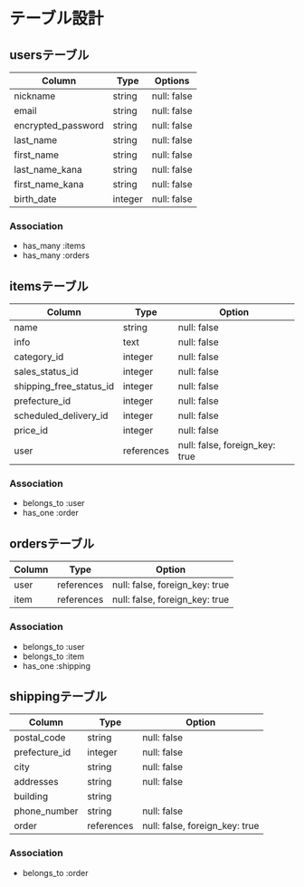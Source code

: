 # テーブル設計

## usersテーブル

| Column               | Type     | Options          |
| -------------------- | -------- | ---------------- |
| nickname             | string   | null: false      |
| email                | string   | null: false      |
| encrypted_password   | string   | null: false      |
| last_name            | string   | null: false      |
| first_name           | string   | null: false      |
| last_name_kana       | string   | null: false      |
| first_name_kana      | string   | null: false      |
| birth_date           | integer  | null: false      |

### Association

- has_many :items
- has_many :orders


## itemsテーブル

| Column                  | Type       | Option                         |
| ----------------------- | ---------- | ------------------------------ |
| name                    | string     | null: false                    |
| info                    | text       | null: false                    |
| category_id             | integer    | null: false                    |
| sales_status_id         | integer    | null: false                    |
| shipping_free_status_id | integer    | null: false                    |
| prefecture_id           | integer    | null: false                    |
| scheduled_delivery_id   | integer    | null: false                    |
| price_id                | integer    | null: false                    |
| user                    | references | null: false, foreign_key: true |

### Association

- belongs_to :user
- has_one    :order


## ordersテーブル

| Column           | Type         | Option                           |
| ---------------- | ------------ | -------------------------------- |
| user             | references   | null: false, foreign_key: true   |
| item             | references   | null: false, foreign_key: true   |

### Association

- belongs_to :user
- belongs_to :item
- has_one    :shipping


## shippingテーブル

| Column              | Type         | Option                         |
| ------------------- | ------------ | ------------------------------ |
| postal_code         | string       | null: false                    |
| prefecture_id       | integer      | null: false                    |
| city                | string       | null: false                    |
| addresses           | string       | null: false                    |
| building            | string       |                                |
| phone_number        | string       | null: false                    |
| order               | references   | null: false, foreign_key: true |

### Association

- belongs_to :order